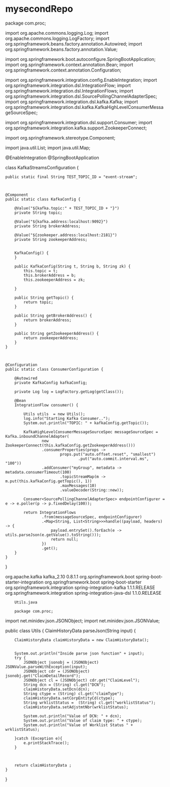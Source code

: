 # mysecondRepo
package com.proc;


import org.apache.commons.logging.Log;
import org.apache.commons.logging.LogFactory;
import org.springframework.beans.factory.annotation.Autowired;
import org.springframework.beans.factory.annotation.Value;

import org.springframework.boot.autoconfigure.SpringBootApplication;
import org.springframework.context.annotation.Bean;
import org.springframework.context.annotation.Configuration;

import org.springframework.integration.config.EnableIntegration;
import org.springframework.integration.dsl.IntegrationFlow;
import org.springframework.integration.dsl.IntegrationFlows;
import org.springframework.integration.dsl.SourcePollingChannelAdapterSpec;
import org.springframework.integration.dsl.kafka.Kafka;
import org.springframework.integration.dsl.kafka.KafkaHighLevelConsumerMessageSourceSpec;

import org.springframework.integration.dsl.support.Consumer;
import org.springframework.integration.kafka.support.ZookeeperConnect;

import org.springframework.stereotype.Component;

import java.util.List;
import java.util.Map;



@EnableIntegration
@SpringBootApplication

class KafkaStreamsConfiguration {



    public static final String TEST_TOPIC_ID = "event-stream";



    @Component
    public static class KafkaConfig {

        @Value("${kafka.topic:" + TEST_TOPIC_ID + "}")
        private String topic;

        @Value("${kafka.address:localhost:9092}")
        private String brokerAddress;

        @Value("${zookeeper.address:localhost:2181}")
        private String zookeeperAddress;


        KafkaConfig() {
        }

        public KafkaConfig(String t, String b, String zk) {
            this.topic = t;
            this.brokerAddress = b;
            this.zookeeperAddress = zk;

        }

        public String getTopic() {
            return topic;
        }

        public String getBrokerAddress() {
            return brokerAddress;
        }

        public String getZookeeperAddress() {
            return zookeeperAddress;
        }
    }



    @Configuration
    public static class ConsumerConfiguration {

        @Autowired
        private KafkaConfig kafkaConfig;

        private Log log = LogFactory.getLog(getClass());

        @Bean
        IntegrationFlow consumer() {

            Utils utils  = new Utils();
            log.info("Starting Kafka Consumer..");
            System.out.println("TOPIC: " + kafkaConfig.getTopic());

            KafkaHighLevelConsumerMessageSourceSpec messageSourceSpec = Kafka.inboundChannelAdapter(
                    new ZookeeperConnect(this.kafkaConfig.getZookeeperAddress()))
                    .consumerProperties(props ->
                            props.put("auto.offset.reset", "smallest")
                                    .put("auto.commit.interval.ms", "100"))
                    .addConsumer("myGroup", metadata -> metadata.consumerTimeout(100)
                            .topicStreamMap(m -> m.put(this.kafkaConfig.getTopic(), 1))
                            .maxMessages(10)
                            .valueDecoder(String::new));

            Consumer<SourcePollingChannelAdapterSpec> endpointConfigurer = e -> e.poller(p -> p.fixedDelay(100));

            return IntegrationFlows
                    .from(messageSourceSpec, endpointConfigurer)
                    .<Map<String, List<String>>>handle((payload, headers) -> {
                        payload.entrySet().forEach(e -> utils.parseJson(e.getValue().toString()));
                        return null;
                    })
                    .get();
        }
    }
}

 <dependency>
            <groupId>org.apache.kafka</groupId>
            <artifactId>kafka_2.10</artifactId>
            <version>0.8.1.1</version>
        </dependency>
        <dependency>
            <groupId>org.springframework.boot</groupId>
            <artifactId>spring-boot-starter-integration</artifactId>
        </dependency>
        <dependency>
            <groupId>org.springframework.boot</groupId>
            <artifactId>spring-boot-starter</artifactId>
        </dependency>
        <dependency>
            <groupId>org.springframework.integration</groupId>
            <artifactId>spring-integration-kafka</artifactId>
            <version>1.1.1.RELEASE</version>
        </dependency>
        <!-- https://mvnrepository.com/artifact/org.springframework.integration/spring-integration-java-dsl -->
        <dependency>
            <groupId>org.springframework.integration</groupId>
            <artifactId>spring-integration-java-dsl</artifactId>
            <version>1.1.0.RELEASE</version>
        </dependency>
		
		
		Utils.java
		
		package com.proc;

import net.minidev.json.JSONObject;
import net.minidev.json.JSONValue;

public class Utils {
    ClaimHistoryData parseJson(String input) {

        ClaimHistoryData claimHistoryData = new ClaimHistoryData();


        System.out.println("Inside parse json function" + input);
        try {
            JSONObject jsonobj = (JSONObject) JSONValue.parseWithException(input);
            JSONObject cdr = (JSONObject) jsonobj.get("ClaimDetailRecord");
            JSONObject cl = (JSONObject) cdr.get("ClaimLevel");
            String dcn = (String) cl.get("DCN");
            claimHistoryData.setDcn(dcn);
            String ctype = (String) cl.get("claimType");
            claimHistoryData.setCorpEntityCd(ctype);
            String wrklistStatus =  (String) cl.get("worklistStatus");
            claimHistoryData.setAdjstmtNbr(wrklistStatus);

            System.out.println("Value of DCN: " + dcn);
            System.out.println("Value of claim type: " + ctype);
            System.out.println("Value of Worklist Status " + wrklistStatus);

        }catch (Exception e){
            e.printStackTrace();
        }



        return claimHistoryData ;
    }


}
